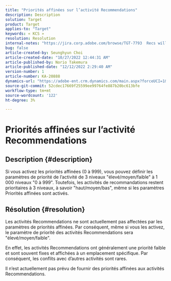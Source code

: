```yaml
---
title: "Priorités affinées sur l’activité Recommendations"
description: Description
solution: Target
product: Target
applies-to: "Target"
keywords: « KCS »
resolution: Resolution
internal-notes: "https://jira.corp.adobe.com/browse/TGT-7793  Recs will not have fine grained priorities. We will only have slider for it."
bug: false
article-created-by: Seunghyun Choi
article-created-date: "10/27/2022 12:44:31 AM"
article-published-by: Norio Takemura
article-published-date: "12/12/2022 2:29:40 AM"
version-number: 1
article-number: KA-20888
dynamics-url: "https://adobe-ent.crm.dynamics.com/main.aspx?forceUCI=1&pagetype=entityrecord&etn=knowledgearticle&id=8994c97d-9055-ed11-bba2-6045bd006b4b"
source-git-commit: 52cdec17669f25599ee99764fe887b20bc613bfe
workflow-type: tm+mt
source-wordcount: '122'
ht-degree: 3%

---
```


# Priorités affinées sur l’activité Recommendations

## Description {#description}

Si vous activez les priorités affinées (0 à 999), vous pouvez définir les paramètres de priorité de l’activité de 3 niveaux &quot;élevé/moyen/faible&quot; à 1 000 niveaux &quot;0 à 999&quot;. Toutefois, les activités de recommandations restent prioritaires à 3 niveaux, à savoir &quot;haut/moyen/bas&quot;, même si les paramètres Priorités affinées sont activés.

## Résolution {#resolution}


Les activités Recommendations ne sont actuellement pas affectées par les paramètres de priorités affinées. Par conséquent, même si vous les activez, le paramètre de priorité des activités Recommendations sera &quot;élevé/moyen/faible&quot;.

En effet, les activités Recommendations ont généralement une priorité faible et sont souvent fixes et affichées à un emplacement spécifique. Par conséquent, les conflits avec d’autres activités sont rares.

Il n’est actuellement pas prévu de fournir des priorités affinées aux activités Recommendations.
